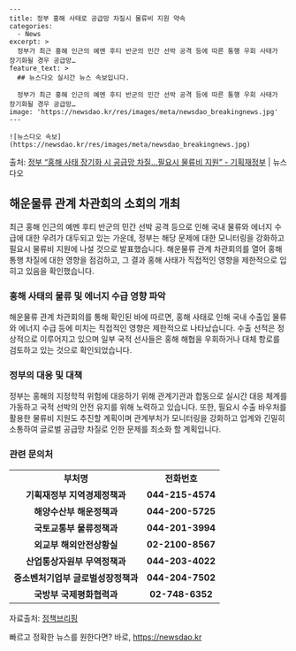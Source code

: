     ---
    title: 정부 홍해 사태로 공급망 차질시 물류비 지원 약속
    categories:
      - News
    excerpt: >
      정부가 최근 홍해 인근의 예멘 후티 반군의 민간 선박 공격 등에 따른 통행 우회 사태가 장기화될 경우 공급망…
    feature_text: >
      ## 뉴스다오 실시간 뉴스 속보입니다.
    
      정부가 최근 홍해 인근의 예멘 후티 반군의 민간 선박 공격 등에 따른 통행 우회 사태가 장기화될 경우 공급망…
    image: 'https://newsdao.kr/res/images/meta/newsdao_breakingnews.jpg'
    ---
    
    ![뉴스다오 속보](https://newsdao.kr/res/images/meta/newsdao_breakingnews.jpg)

<p>출처: <a href="https://newsdao.kr/2849" rel="dofollow">정부 “홍해 사태 장기화 시 공급망 차질…필요시 물류비 지원” - 기획재정부</a> | 뉴스다오</p>

<h2 data-ke-size="size26">해운물류 관계 차관회의 소회의 개최</h2>
<p data-ke-size="size16">최근 홍해 인근의 예멘 후티 반군의 민간 선박 공격 등으로 인해 국내 물류와 에너지 수급에 대한 우려가 대두되고 있는 가운데, 정부는 해당 문제에 대한 모니터링을 강화하고 필요시 물류비 지원에 나설 것으로 발표했습니다. 해운물류 관계 차관회의를 열어 홍해 통행 차질에 대한 영향을 점검하고, 그 결과 홍해 사태가 직접적인 영향을 제한적으로 입히고 있음을 확인했습니다.</p>

<h3>홍해 사태의 물류 및 에너지 수급 영향 파악</h3>
<p data-ke-size="size16">해운물류 관계 차관회의를 통해 확인된 바에 따르면, 홍해 사태로 인해 국내 수출입 물류와 에너지 수급 등에 미치는 직접적인 영향은 제한적으로 나타났습니다. 수출 선적은 정상적으로 이루어지고 있으며 일부 국적 선사들은 홍해 해협을 우회하거나 대체 항로를 검토하고 있는 것으로 확인되었습니다.</p>

<h3>정부의 대응 및 대책</h3>
<p data-ke-size="size16">정부는 홍해의 지정학적 위험에 대응하기 위해 관계기관과 합동으로 실시간 대응 체계를 가동하고 국적 선박의 안전 유지를 위해 노력하고 있습니다. 또한, 필요시 수출 바우처를 활용한 물류비 지원도 추진할 계획이며 관계부처가 모니터링을 강화하고 업계와 긴밀히 소통하여 글로벌 공급망 차질로 인한 문제를 최소화 할 계획입니다.</p>

<h3>관련 문의처</h3>
<table>
	<tr>
		<td style="text-align: center; height: 17px;"><b>부처명</b></td>
		<td style="text-align: center; height: 17px;"><b>전화번호</b></td>
	</tr>
	<tr>
		<td style="text-align: center; height: 17px;"><b>기획재정부 지역경제정책과</b></td>
		<td style="text-align: center; height: 17px;"><b>044-215-4574</b></td>
	</tr>
	<tr>
		<td style="text-align: center; height: 17px;"><b>해양수산부 해운정책과</b></td>
		<td style="text-align: center; height: 17px;"><b>044-200-5725</b></td>
	</tr>
	<tr>
		<td style="text-align: center; height: 17px;"><b>국토교통부 물류정책과</b></td>
		<td style="text-align: center; height: 17px;"><b>044-201-3994</b></td>
	</tr>
	<tr>
		<td style="text-align: center; height: 17px;"><b>외교부 해외안전상황실</b></td>
		<td style="text-align: center; height: 17px;"><b>02-2100-8567</b></td>
	</tr>
	<tr>
		<td style="text-align: center; height: 17px;"><b>산업통상자원부 무역정책과</b></td>
		<td style="text-align: center; height: 17px;"><b>044-203-4022</b></td>
	</tr>
	<tr>
		<td style="text-align: center; height: 17px;"><b>중소벤처기업부 글로벌성장정책과</b></td>
		<td style="text-align: center; height: 17px;"><b>044-204-7502</b></td>
	</tr>
	<tr>
		<td style="text-align: center; height: 17px;"><b>국방부 국제평화협력과</b></td>
		<td style="text-align: center; height: 17px;"><b>02-748-6352</b></td>
	</tr>
</table>
<p data-ke-size="size16">자료출처: <a href="https://https://www.korea.kr/news/pressReleaseView.do?newsId=3164748">정책브리핑</a></p> 

빠르고 정확한 뉴스를 원한다면? 바로, <a href="https://newsdao.kr" rel="dofollow">https://newsdao.kr</a>


    
